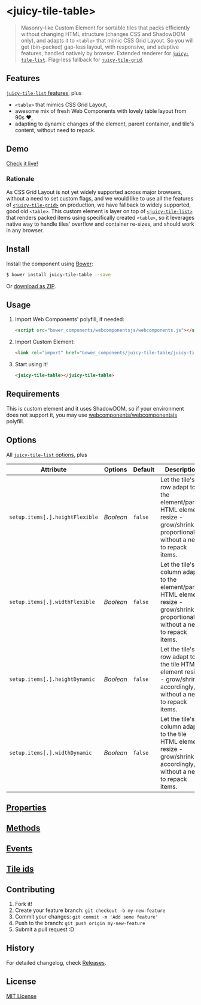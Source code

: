 # &lt;juicy-tile-table&gt;

> Masonry-like Custom Element for sortable tiles that packs efficiently without changing HTML structure (changes CSS and ShadowDOM only), and adapts it to `<table>` that mimic CSS Grid Layout.
> So you will get (bin-packed) gap-less layout, with responsive, and adaptive features, handled natively by browser.
> Extended renderer for [`juicy-tile-list`](https://github.com/Juicy/juicy-tile-list).
> Flag-less fallback for  [`juicy-tile-grid`](https://github.com/Juicy/juicy-tile-grid).

## Features

[`juicy-tile-list` features](https://github.com/Juicy/juicy-tile-list#features), plus
 - `<table>` that mimics CSS Grid Layout,
 - awesome mix of fresh Web Components with lovely table layout from 90s :heart:,
 - adapting to dynamic changes of the element, parent container, and tile's content, without need to repack.

## Demo

[Check it live!](http://Juicy.github.io/juicy-tile-table)

### Rationale
As CSS Grid Layout is not yet widely supported across major browsers, without a need to set custom flags, and we would like to use all the features of [`<juicy-tile-grid>`](https://github.com/Juicy/juicy-tile-grid) on production, we have fallback to widely supported, good old `<table>`.
This custom element is layer on top of [`<juicy-tile-list>`](https://github.com/Juicy/juicy-tile-list) that renders packed items using specifically created `<table>`, so it leverages native way to handle tiles' overflow and container re-sizes, and should work in any browser.

## Install

Install the component using [Bower](http://bower.io/):

```sh
$ bower install juicy-tile-table --save
```

Or [download as ZIP](https://github.com/Juicy/juicy-tile-table/archive/gh-pages.zip).

## Usage

1. Import Web Components' polyfill, if needed:

    ```html
    <script src="bower_components/webcomponentsjs/webcomponents.js"></script>
    ```

2. Import Custom Element:

    ```html
    <link rel="import" href="bower_components/juicy-tile-table/juicy-tile-table.html">
    ```

3. Start using it!

    ```html
    <juicy-tile-table></juicy-tile-table>
    ```
    
## Requirements
This is custom element and it uses ShadowDOM, so if your environment does not support it, you may use [webcomponents/webcomponentsjs](https://github.com/webcomponents/webcomponentsjs) polyfill.

## Options

All [`juicy-tile-list` options](https://github.com/Juicy/juicy-tile-list#options), plus

Attribute                       | Options   | Default | Description
---                             | ---       | ---     | ---
`setup.items[.].heightFlexible` | *Boolean* | `false` | Let the tile's row adapt to the element/parent HTML element resize - grow/shrink proportionally, without a need to repack items.
`setup.items[.].widthFlexible`  | *Boolean* | `false` | Let the tile's column adapt to the element/parent HTML element resize - grow/shrink proportionally, without a need to repack items.
`setup.items[.].heightDynamic`  | *Boolean* | `false` | Let the tile's row adapt to the tile HTML element resize - grow/shrink accordingly, without a need to repack items.
`setup.items[.].widthDynamic`   | *Boolean* | `false` | Let the tile's column adapt to the tile HTML element resize - grow/shrink accordingly, without a need to repack items.

## [Properties](https://github.com/Juicy/juicy-tile-list#properties)

## [Methods](https://github.com/Juicy/juicy-tile-list#methods)

## [Events](https://github.com/Juicy/juicy-tile-list#events)

## [Tile ids](https://github.com/Juicy/juicy-tile-list#tile-ids)

## Contributing

1. Fork it!
2. Create your feature branch: `git checkout -b my-new-feature`
3. Commit your changes: `git commit -m 'Add some feature'`
4. Push to the branch: `git push origin my-new-feature`
5. Submit a pull request :D

## History

For detailed changelog, check [Releases](https://github.com/Juicy/juicy-tile-table/releases).

## License

[MIT License](http://opensource.org/licenses/MIT)
